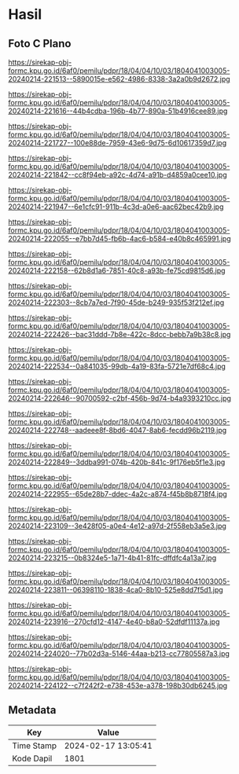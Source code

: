 # Hasil

## Foto C Plano

https://sirekap-obj-formc.kpu.go.id/6af0/pemilu/pdpr/18/04/04/10/03/1804041003005-20240214-221513--5890015e-e562-4986-8338-3a2a0b9d2672.jpg

https://sirekap-obj-formc.kpu.go.id/6af0/pemilu/pdpr/18/04/04/10/03/1804041003005-20240214-221616--44b4cdba-196b-4b77-890a-51b4916cee89.jpg

https://sirekap-obj-formc.kpu.go.id/6af0/pemilu/pdpr/18/04/04/10/03/1804041003005-20240214-221727--100e88de-7959-43e6-9d75-6d10617359d7.jpg

https://sirekap-obj-formc.kpu.go.id/6af0/pemilu/pdpr/18/04/04/10/03/1804041003005-20240214-221842--cc8f94eb-a92c-4d74-a91b-d4859a0cee10.jpg

https://sirekap-obj-formc.kpu.go.id/6af0/pemilu/pdpr/18/04/04/10/03/1804041003005-20240214-221947--6e1cfc91-911b-4c3d-a0e6-aac62bec42b9.jpg

https://sirekap-obj-formc.kpu.go.id/6af0/pemilu/pdpr/18/04/04/10/03/1804041003005-20240214-222055--e7bb7d45-fb6b-4ac6-b584-e40b8c465991.jpg

https://sirekap-obj-formc.kpu.go.id/6af0/pemilu/pdpr/18/04/04/10/03/1804041003005-20240214-222158--62b8d1a6-7851-40c8-a93b-fe75cd9815d6.jpg

https://sirekap-obj-formc.kpu.go.id/6af0/pemilu/pdpr/18/04/04/10/03/1804041003005-20240214-222303--8cb7a7ed-7f90-45de-b249-935f53f212ef.jpg

https://sirekap-obj-formc.kpu.go.id/6af0/pemilu/pdpr/18/04/04/10/03/1804041003005-20240214-222426--bac31ddd-7b8e-422c-8dcc-bebb7a9b38c8.jpg

https://sirekap-obj-formc.kpu.go.id/6af0/pemilu/pdpr/18/04/04/10/03/1804041003005-20240214-222534--0a841035-99db-4a19-83fa-5721e7df68c4.jpg

https://sirekap-obj-formc.kpu.go.id/6af0/pemilu/pdpr/18/04/04/10/03/1804041003005-20240214-222646--90700592-c2bf-456b-9d74-b4a9393210cc.jpg

https://sirekap-obj-formc.kpu.go.id/6af0/pemilu/pdpr/18/04/04/10/03/1804041003005-20240214-222748--aadeee8f-8bd6-4047-8ab6-fecdd96b2119.jpg

https://sirekap-obj-formc.kpu.go.id/6af0/pemilu/pdpr/18/04/04/10/03/1804041003005-20240214-222849--3ddba991-074b-420b-841c-9f176eb5f1e3.jpg

https://sirekap-obj-formc.kpu.go.id/6af0/pemilu/pdpr/18/04/04/10/03/1804041003005-20240214-222955--65de28b7-ddec-4a2c-a874-f45b8b8718f4.jpg

https://sirekap-obj-formc.kpu.go.id/6af0/pemilu/pdpr/18/04/04/10/03/1804041003005-20240214-223109--3e428f05-a0e4-4e12-a97d-2f558eb3a5e3.jpg

https://sirekap-obj-formc.kpu.go.id/6af0/pemilu/pdpr/18/04/04/10/03/1804041003005-20240214-223215--0b8324e5-1a71-4b41-81fc-dffdfc4a13a7.jpg

https://sirekap-obj-formc.kpu.go.id/6af0/pemilu/pdpr/18/04/04/10/03/1804041003005-20240214-223811--06398110-1838-4ca0-8b10-525e8dd7f5d1.jpg

https://sirekap-obj-formc.kpu.go.id/6af0/pemilu/pdpr/18/04/04/10/03/1804041003005-20240214-223916--270cfd12-4147-4e40-b8a0-52dfdf11137a.jpg

https://sirekap-obj-formc.kpu.go.id/6af0/pemilu/pdpr/18/04/04/10/03/1804041003005-20240214-224020--77b02d3a-5146-44aa-b213-cc77805587a3.jpg

https://sirekap-obj-formc.kpu.go.id/6af0/pemilu/pdpr/18/04/04/10/03/1804041003005-20240214-224122--c7f242f2-e738-453e-a378-198b30db6245.jpg


## Metadata

| Key        | Value               |
| ---------- | ------------------- |
| Time Stamp | 2024-02-17 13:05:41 |
| Kode Dapil | 1801                |



